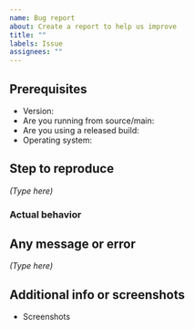 ```yaml
---
name: Bug report
about: Create a report to help us improve
title: ""
labels: Issue
assignees: ""
---
```


<!--
Before reporting an issue, please search to see if someone has filed a similar issue before. If there is already an open issue, please upvote it or leave a comment with additional information.
-->

## Prerequisites

- Version:
- Are you running from source/main:
- Are you using a released build:
- Operating system:

## Step to reproduce

_(Type here)_

### Actual behavior

## Any message or error

_(Type here)_

## Additional info or screenshots

- Screenshots
